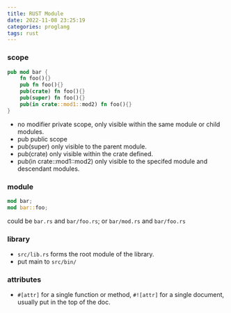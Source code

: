 ```yaml
---
title: RUST Module
date: 2022-11-08 23:25:19
categories: proglang
tags: rust
---
```


### scope

```rust
pub mod bar {
    fn foo(){}
    pub fn foo(){}
    pub(crate) fn foo(){}
    pub(super) fn foo(){}
    pub(in crate::mod1::mod2) fn foo(){}
}
```

- no modifier
    private scope, only visible within the same module or child modules.
- pub
    public scope
- pub(super)
    only visible to the parent module.
- pub(crate)
    only visible within the crate defined.
- pub(in crate::mod1::mod2)
    only visible to the specifed module and descendant modules.

### module

```rust
mod bar;
mod bar::foo;
```
could be `bar.rs` and `bar/foo.rs`; or `bar/mod.rs` and `bar/foo.rs`

### library

- `src/lib.rs` forms the root module of the library.
- put main to `src/bin/`


### attributes

- `#[attr]` for a single function or method, `#![attr]` for a single document, usually put in the top of the doc.
